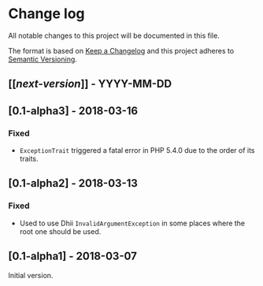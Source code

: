 # Change log
All notable changes to this project will be documented in this file.

The format is based on [Keep a Changelog](http://keepachangelog.com/)
and this project adheres to [Semantic Versioning](http://semver.org/).

## [[*next-version*]] - YYYY-MM-DD

## [0.1-alpha3] - 2018-03-16
### Fixed
- `ExceptionTrait` triggered a fatal error in PHP 5.4.0 due to the order of its traits.

## [0.1-alpha2] - 2018-03-13
### Fixed
- Used to use Dhii `InvalidArgumentException` in some places where the root one should be used.

## [0.1-alpha1] - 2018-03-07
Initial version.
